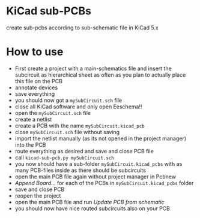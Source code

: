 KiCad sub-PCBs
==========
create sub-pcbs according to sub-schematic file in KiCad 5.x

How to use
==========
* First create a project with a main-schematics file and insert the subcircuit as hierarchical sheet as often as you plan to actually place this file on the PCB
* annotate devices
* save everything
* you should now got a `mySubCircuit.sch` file
* close all KiCad software and only open Eeschema!!
* open the `mySubCircuit.sch` file
* create a netlist
* create a PCB with the name `mySubCircuit.kicad_pcb`
* close `mySubCircuit.sch` file without saving
* import the netlist manually (as its not opened in the project manager) into the PCB
* route everything as desired and save and close PCB file
* call `kicad-sub-pcb.py mySubCircuit.sch`
* you now should have a sub-folder `mySubCircuit.kicad_pcbs` with as many PCB-files inside as there should be subcircuits
* open the main PCB file again without project manager in Pcbnew
* *Append Board...* for each of the PCBs in `mySubCircuit.kicad_pcbs` folder
* save and close PCB
* reopen the project
* open the main PCB file and run *Update PCB from schematic*
* you should now have nice routed subcircuits also on your PCB
